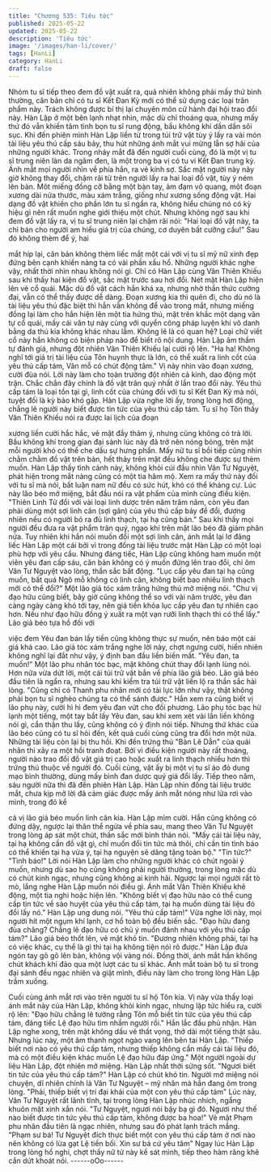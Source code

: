 ```yaml
---
title: "Chương 535: Tiêu tức"
published: 2025-05-22
updated: 2025-05-22
description: 'Tiêu tức'
image: '/images/han-li/cover/'
tags: [HanLi]
category: HanLi
draft: false
---
```


Nhóm tu sĩ tiếp theo đem đồ vật xuất ra, quả nhiên không phải
mấy thứ bình thường, căn bản chỉ có tu sĩ Kết Đan Kỳ mới có thể
sử dụng các loại trân phẩm này. Trách không được bí thị lại
chuyên môn cử hành đại hội trao đổi này.
Hàn Lập ở một bên lạnh nhạt nhìn, mặc dù chỉ thoáng qua, nhưng
mấy thứ đó vẫn khiến tâm tình bọn tu sĩ rung động, bầu không khí
dần dần sôi sục.
Khi đến phiên mình Hàn Lập liền từ trong túi trữ vật tùy ý lấy ra
vài món tài liệu yêu thú cấp sáu bảy, thu hút những ánh mắt vui
mừng lẫn sợ hãi của những người khác.
Trong nháy mắt đã đến người cuối cùng, đó là một vị tu sĩ trung
niên làn da ngăm đen, là một trong ba vị có tu vi Kết Đan trung kỳ.
Ánh mắt mọi người nhìn về phía hắn, ra vẻ kính sợ.
Sắc mặt người này nãy giờ không thay đổi, chậm rãi từ trên
người lấy ra hai loại đồ vật, tùy ý ném lên bàn.
Môt miếng đồng cỡ bằng một bàn tay, ảm đạm vô quang, một
đoạn xương dài nửa thước, màu xám trắng, giống như xương
sống động vật.
Hai dạng đồ vật khiến cho phần lớn tu sĩ ngẩn ra, không hiểu
chúng nó có kỳ hiệu gì nên rất muốn nghe giới thiệu một chút.
Nhưng không ngờ sau khi đem đồ vật lấy ra, vị tu sĩ trung niên lại
chậm rãi nói:
"Hai loại đồ vật này, ta chỉ bán cho người am hiểu giá trị của
chúng, cơ duyên bất cưỡng cầu!" Sau đó không thèm để ý, hai

mắt híp lại, căn bản không thèm liếc mắt một cái với vị tu sĩ mỹ
nữ xinh đẹp đứng bên cạnh khiến nàng ta có vài phần xấu hổ.
Những người khác nghe vậy, nhất thời nhìn nhau không nói gì.
Chỉ có Hàn Lập cùng Vân Thiên Khiếu sau khi thấy hai kiện đồ
vật, sắc mặt trước sau hơi đổi.
Nét mặt Hàn Lập hiện lên vẻ cổ quái. Mặc dù đồ vật cách hắn khá
xa, nhưng nhờ thần thức cường đại, vẫn có thể thấy được dễ
dàng.
Đoạn xương kia thì quên đi, cho dù nó là tài liệu yêu thú đặc biệt
thì hắn vẫn không để vào trong mắt, nhưng miếng đồng lại làm
cho hắn hiện lên một tia hứng thú, mặt trên khắc một dạng văn tự
cổ quái, mấy cái văn tự này cùng với quyển công pháp luyện khí
vô danh bằng da thú kia không khác nhau lắm. Không lẽ là có
quan hệ?
Loại chữ viết cổ này hắn không có biện pháp nào để biết rõ nội
dung.
Hàn Lập âm thầm tự đánh giá, nhưng đột nhiên Vân Thiên Khiếu
lại cười rộ lên.
"Ha ha! Không nghĩ tới giá trị tài liệu của Tôn huynh thực là lớn, có
thể xuất ra linh cốt của yêu thú cấp tám, Vân mỗ có chút động
tâm." Vị này nhìn vào đoạn xương, cười đùa nói.
Lời này làm cho toàn trường đột nhiên cả kinh, dao động một
trận.
Chắc chắn đây chính là đồ vật trân quý nhất ở lần trao đổi này.
Yêu thú cấp tám là loại tồn tại gì, linh cốt của chúng đối với tu sĩ
Kết Đan Kỳ mà nói, tuyệt đối là kỳ bảo khó gặp.
Hàn Lập vừa nghe lời ấy, trong lòng hơi động, chẳng lẽ người này
biết được tin tức của yêu thú cấp tám.
Tu sĩ họ Tôn thấy Vân Thiên Khiếu nói ra được lai lịch của đoạn

xương liền cười hắc hắc, vẻ mặt đầy thâm ý, nhưng cũng không
có trả lời.
Bầu không khí trong gian đại sảnh lúc này đã trở nên nóng bỏng,
trên mặt mỗi người khó có thể che dấu sự hưng phấn.
Mấy nữ tu sĩ bồi tiếp cũng nhìn chằm chằm đồ vật trên bàn, hết
thảy trên mặt đều không che được sự thèm muốn.
Hàn Lập thấy tình cảnh này, không khỏi cúi đầu nhìn Văn Tư
Nguyệt, phát hiện trong mắt nàng cũng có một tia hâm mộ.
Xem ra mấy thứ này đối với tu sĩ mà nói, bất luận nam nữ đều có
sức hút, khó có thể kháng cự.
Lúc này lão béo mở miệng, bắt đầu nói ra vật phẩm của mình
cùng điều kiện.
"Thiên Linh Tử đổi với vài loại linh dược trên năm trăm năm, còn
yêu đan phải dùng một sợi linh cân (sợi gân) của yêu thú cấp bảy
để đổi, đương nhiên nếu có người bỏ ra đủ linh thạch, tại hạ cũng
bán." Sau khi thấy mọi người đều đưa ra vật phẩm trân quý, ngạo
khí trên mặt lão béo đã giảm phân nửa.
Tuy nhiên khi hắn nói muốn đổi một sợi linh cân, ánh mắt lại lơ
đãng liếc Hàn Lập một cái bởi vì trong đống tài liệu trước mặt Hàn
Lập có một loại phù hợp với yêu cầu.
Nhưng đáng tiếc, Hàn Lập cũng không ham muốn một viên yêu
đan cấp sáu, căn bản không có ý muốn đứng lên trao đổi, chỉ ôm
Văn Tư Nguyệt vào lòng, thần sắc bất động.
"Lục cấp yêu đan tại hạ cũng muốn, bất quá Ngô mỗ không có
linh cân, không biết bao nhiêu linh thạch mới có thể đổi?" Một lão
giả tóc xám trắng hứng thú mở miệng nói.
"Chư vị đạo hữu cũng biết, bây giờ cũng không thể so với vài năm
trước, yêu đan càng ngày càng khó tới tay, nên giá tiền khỏa lục
cấp yêu đan tự nhiên cao hơn. Nếu như đạo hữu đồng ý xuất ra
một vạn rưỡi linh thạch thì có thể lấy." Lão giả béo tựa hồ đối với

việc đem Yêu đan bán lấy tiền cũng không thực sự muốn, nên
báo một cái giá khá cao.
Lão giả tóc xám trắng nghe lời này, chợt ngưng cười, hiển nhiên
không nghĩ lại đắt như vậy, ý định ban đầu liền biến mất.
"Yêu đan, ta muốn!" Một lão phu nhân tóc bạc, mặt không chút
thay đổi lạnh lùng nói.
Hơn nữa vừa dứt lời, một cái túi trữ vật bắn về phía lão giả béo.
Lão giả béo đầu tiên là ngẩn ra, nhưng sau khi kiểm tra túi trữ vật
liền lộ ra thần sắc hài lòng.
"Cũng chỉ có Thanh phu nhân mới có tài lực lớn như vậy, thật
không phải bọn tu sĩ nghèo chúng ta có thể sánh được." Hắn xem
ra cũng biết vị lão phụ này, cười hì hì đem yêu đan vứt cho đối
phương.
Lão phụ tóc bạc hừ lạnh một tiếng, một tay bắt lấy Yêu đan, sau
khi xem xét vài lần liền không nói gì, cẩn thận thu lấy, cũng không
có ý định nói tiếp.
Nhưng thứ khác của lão béo cũng có tu sĩ hỏi đến, kết quả cuối
cùng cũng tra đổi hơn một nửa.
Những tài liệu còn lại bị thu hồi.
Khi đến trứng thú "Bàn Lê Dẫn" của quái nhân thì xảy ra một hồi
tranh đoạt.
Bởi vì điều kiện người này rất thoáng, người nào trao đổi đồ vật
giá trị cao hoặc xuất ra linh thạch nhiều hơn thì trứng thú thuộc về
người đó. Cuối cùng, vật ấy bị một vị tu sĩ áo đỏ dung mạo bình
thường, dùng mấy bình đan dược quý giá đổi lấy.
Tiếp theo năm, sáu người nữa thì đã đến phiên Hàn Lập.
Hàn Lập nhìn đống tài liệu trước mắt, chưa kịp mở lời đã cảm
giác được mấy ánh mắt nóng như lửa rơi vào mình, trong đó kể

cả vị lão giả béo muốn linh cân kia.
Hàn Lập mỉm cười. Hắn cũng không có đứng dậy, ngược lại thân
thể ngửa về phía sau, mang theo Văn Tư Nguyệt trong lòng áp
sát một chút, thần sắc mới bình thản nói.
"Mấy cái tài liệu này, tại hạ không cần đồ vật gì, chỉ muốn đổi tin
tức mà thôi, chỉ cần tin tình báo có thể khiến tại hạ vừa ý, tại hạ
nguyện sẽ dâng tặng toàn bộ."
"Tin tức?"
"Tình báo!"
Lời nói Hàn Lập làm cho những người khác có chút ngoài ý
muốn, nhưng dù sao họ cũng không phải người thường, trong
lòng mặc dù có chút kinh ngạc, nhưng cũng không ai kinh hãi.
Ngược lại mọi người rất tò mò, lắng nghe Hàn Lập muốn nói điều
gì.
Ánh mắt Vân Thiên Khiếu khẽ động, một tia nghi hoặc hiện lên.
"Không biết vị đạo hữu nào có thể cung cấp tin tức về sào huyệt
của yêu thú cấp tám, tại hạ muốn dùng tài liệu đó đổi lấy nó." Hàn
Lập ung dung nói.
"Yêu thú cấp tám!" Vừa nghe lời này, mọi người hít một ngụm khí
lạnh, cơ hồ toàn bộ đều biến sắc.
"Đạo hữu đang đùa chăng? Chẳng lẽ đạo hữu có chủ ý muốn
đánh nhau với yêu thú cấp tám?" Lão giả béo thốt lên, vẻ mặt khó
tin. "Đương nhiên không phải, tại hạ có việc khác, cụ thể là gì thì
tại hạ không tiện nói rõ được." Hàn Lập đưa ngón tay gõ gõ lên
bàn, không vội vàng nói.
Đồng thời, ánh mắt hắn không chút khách khí đảo qua một lượt
các tu sĩ khác. Ánh mắt toàn bộ tu sĩ trong đại sảnh đều ngạc
nhiên và giật mình, điều này làm cho trong lòng Hàn Lập trầm
xuống.

Cuối cùng ánh mắt rơi vào trên người tu sĩ hộ Tôn kia.
Vị này vừa thấy loại ánh mắt này của Hàn Lập, không khỏi kinh
ngạc, nhưng lập tức hiểu ra, cười rộ lên:
"Đạo hữu chẳng lẽ tưởng rằng Tôn mỗ biết tin tức của yêu thú cấp
tám, đáng tiếc Lệ đạo hữu tìm nhầm người rồi." Hắn lắc đầu phủ
nhận.
Hàn Lập nghe xong, trên mặt không dấu vẻ thất vọng, thở dài một
tiếng thật sâu.
Nhưng lúc này, một âm thanh ngọt ngào vang lên bên tai Hàn
Lập.
"Thiếp biết nơi nào có yêu thú cấp tám, nhưng thiếp không cần
mấy cái tài liệu đó, mà có một điều kiện khác muốn Lệ đạo hữu
đáp ứng." Một người ngoài dự liệu Hàn Lập, đột nhiên mở miệng.
Hàn Lập nhất thời sửng sốt.
"Ngươi biết tin tức của yêu thú cấp tám?" Hàn Lập có chút khó tin.
Người mở miệng nói chuyện, dĩ nhiên chính là Văn Tư Nguyệt –
mỹ nhân mà hắn đang ôm trong lòng.
"Phải, thiếp biết vị trí đại khái của một con yêu thú cấp tám" Lúc
này, Văn Tư Nguyệt rất lãnh tĩnh, tại trong lòng Hàn Lập nhúc
nhích, ngẩng khuôn mặt xinh xắn nói. "Tư Nguyệt, ngươi nói bậy
bạ gì đó. Ngươi như thế nào biết được tin tức yêu thú cấp tám,
không được ba hoa!" Vẻ mặt Phạm phu nhân đầu tiên là ngạc
nhiên, nhưng sau đó phát lạnh trách mắng.
"Phạm sư bá! Tư Nguyệt đích thực biết một con yêu thú cấp tám
ở nơi nào nên không có lừa gạt Lệ tiền bối. Xin sư bá cứ yêu tâm"
Ngay lúc Hàn Lập trong lòng hồ nghi, chợt thấy nữ tử này kề sát
mình, tiếp theo hàm răng khẽ cắn dứt khoát nói.
------oOo------
